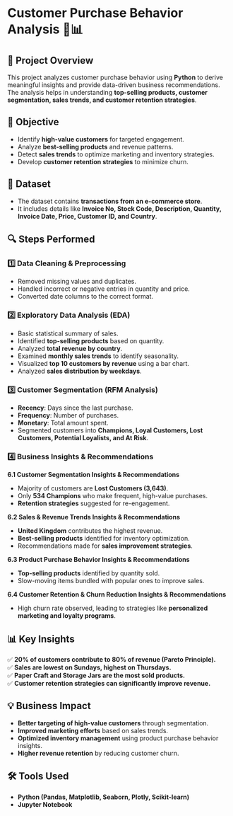 # Customer Purchase Behavior Analysis 🛒📊

## 📌 Project Overview
This project analyzes customer purchase behavior using **Python** to derive meaningful insights and provide data-driven business recommendations.  
The analysis helps in understanding **top-selling products, customer segmentation, sales trends, and customer retention strategies**.

## 🎯 Objective
- Identify **high-value customers** for targeted engagement.
- Analyze **best-selling products** and revenue patterns.
- Detect **sales trends** to optimize marketing and inventory strategies.
- Develop **customer retention strategies** to minimize churn.

## 📂 Dataset
- The dataset contains **transactions from an e-commerce store**.
- It includes details like **Invoice No, Stock Code, Description, Quantity, Invoice Date, Price, Customer ID, and Country**.

## 🔍 Steps Performed
### 1️⃣ Data Cleaning & Preprocessing  
- Removed missing values and duplicates.  
- Handled incorrect or negative entries in quantity and price.  
- Converted date columns to the correct format.

### 2️⃣ Exploratory Data Analysis (EDA)  
- Basic statistical summary of sales.  
- Identified **top-selling products** based on quantity.  
- Analyzed **total revenue by country**.  
- Examined **monthly sales trends** to identify seasonality.  
- Visualized **top 10 customers by revenue** using a bar chart.  
- Analyzed **sales distribution by weekdays**.  

### 3️⃣ Customer Segmentation (RFM Analysis)  
- **Recency**: Days since the last purchase.  
- **Frequency**: Number of purchases.  
- **Monetary**: Total amount spent.  
- Segmented customers into **Champions, Loyal Customers, Lost Customers, Potential Loyalists, and At Risk**.

### 4️⃣ Business Insights & Recommendations  
**6.1 Customer Segmentation Insights & Recommendations**  
- Majority of customers are **Lost Customers (3,643)**.  
- Only **534 Champions** who make frequent, high-value purchases.  
- **Retention strategies** suggested for re-engagement.

**6.2 Sales & Revenue Trends Insights & Recommendations**  
- **United Kingdom** contributes the highest revenue.  
- **Best-selling products** identified for inventory optimization.  
- Recommendations made for **sales improvement strategies**.

**6.3 Product Purchase Behavior Insights & Recommendations**  
- **Top-selling products** identified by quantity sold.  
- Slow-moving items bundled with popular ones to improve sales.  

**6.4 Customer Retention & Churn Reduction Insights & Recommendations**  
- High churn rate observed, leading to strategies like **personalized marketing and loyalty programs**.  

## 📊 Key Insights  
✅ **20% of customers contribute to 80% of revenue (Pareto Principle).**  
✅ **Sales are lowest on Sundays, highest on Thursdays.**  
✅ **Paper Craft and Storage Jars are the most sold products.**  
✅ **Customer retention strategies can significantly improve revenue.**  

## 💡 Business Impact  
- **Better targeting of high-value customers** through segmentation.  
- **Improved marketing efforts** based on sales trends.  
- **Optimized inventory management** using product purchase behavior insights.  
- **Higher revenue retention** by reducing customer churn.  

## 🛠 Tools Used  
- **Python (Pandas, Matplotlib, Seaborn, Plotly, Scikit-learn)**  
- **Jupyter Notebook**  

